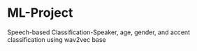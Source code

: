 # ML-Project
Speech-based Classification-Speaker, age, gender, and accent classification using wav2vec base
